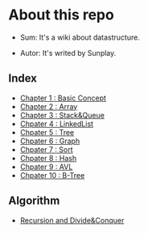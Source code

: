 # About this repo

- Sum: It's a wiki about datastructure.

- Autor: It's writed by Sunplay.

## Index

- [Chapter 1 : Basic Concept](chp1_basic.md)
- [Chapter 2 : Array](chp2_array.md)
- [Chapter 3 : Stack&Queue](chp3_stack_queue.md)
- [Chpater 4 : LinkedList](chp4_list.md)
- [Chpater 5 : Tree](chp5_tree.md)
- [Chpater 6 : Graph](chp6_graph.md)
- [Chpater 7 : Sort](chp7_sort.md)
- [Chpater 8 : Hash](chp8_hash.md)
- [Chpater 9 : AVL](chp9_avl.md)
- [Chpater 10 : B-Tree](chp10_b_tree.md)

## Algorithm

- [Recursion and Divide&Conquer](recursion_divide_conquer.md)
